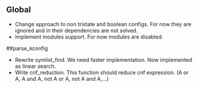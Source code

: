 ## Global
  * Change approach to non tristate and boolean configs. For now they are ignored and in their dependencies are not solved.
  * Implement modules support. For now modules are disabled.

##parse_kconfig
  * Rewrite symlist_find. We need faster implementation. Now implemented as linear search.
  * Write cnf_reduction. This function should reduce cnf expression. (A or A, A and A, not A or A, not A and A,...)
